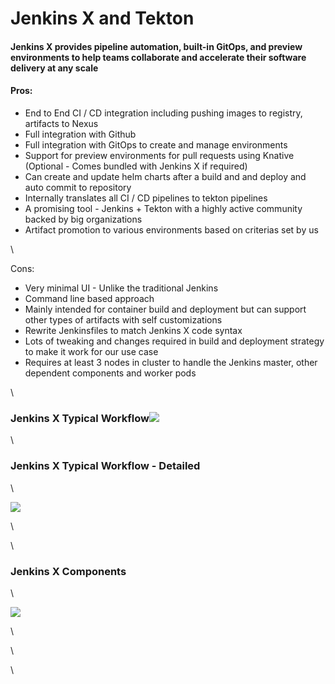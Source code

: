 # Jenkins X and Tekton

#### Jenkins X provides pipeline automation, built-in GitOps, and preview environments to help teams collaborate and accelerate their software delivery at any scale <a href="#jenkinsxandtekton-jenkinsxprovidespipelineautomation-built-ingitops-andpreviewenvironmentstohelpteam" id="jenkinsxandtekton-jenkinsxprovidespipelineautomation-built-ingitops-andpreviewenvironmentstohelpteam"></a>

#### Pros: <a href="#jenkinsxandtekton-pros" id="jenkinsxandtekton-pros"></a>

* End to End CI / CD integration including pushing images to registry, artifacts to Nexus
* Full integration with Github
* Full integration with GitOps to create and manage environments
* Support for preview environments for pull requests using Knative (Optional - Comes bundled with Jenkins X if required)
* Can create and update helm charts after a build and and deploy and auto commit to repository
* Internally translates all CI / CD pipelines to tekton pipelines
* A promising tool - Jenkins + Tekton with a highly active community backed by big organizations
* Artifact promotion to various environments based on criterias set by us

\


Cons:

* Very minimal UI - Unlike the traditional Jenkins
* Command line based approach
* Mainly intended for container build and deployment but can support other types of artifacts with self customizations
* Rewrite Jenkinsfiles to match Jenkins X code syntax
* Lots of tweaking and changes required in build and deployment strategy to make it work for our use case
* Requires at least 3 nodes in cluster to handle the Jenkins master, other dependent components and worker pods

\


### **Jenkins X Typical Workflow**![](https://jenkins-x.io/images/developing/developer\_workflow\_ide.png) <a href="#jenkinsxandtekton-jenkinsxtypicalworkflow" id="jenkinsxandtekton-jenkinsxtypicalworkflow"></a>

\


### **Jenkins X Typical Workflow - Detailed** <a href="#jenkinsxandtekton-jenkinsxtypicalworkflow-detailed" id="jenkinsxandtekton-jenkinsxtypicalworkflow-detailed"></a>

\


![](https://miro.medium.com/max/3142/1\*gRohJqz1BiGQD1DFDgFjDg.png)

\


\


### **Jenkins X Components** <a href="#jenkinsxandtekton-jenkinsxcomponents" id="jenkinsxandtekton-jenkinsxcomponents"></a>

\


![](https://jenkins-x.io/images/ArchitectureServerlessJenkins.png)

\


\


\
